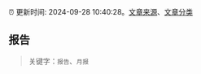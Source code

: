 :alarm_clock: 更新时间: 2024-09-28 10:40:28。[文章来源](/README.md)、[文章分类](/TAGS.md)

## 报告


> 关键字：`报告`、`月报`



